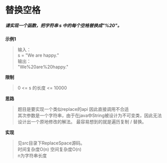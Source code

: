 # 替换空格

##### 请实现一个函数，把字符串 s 中的每个空格替换成"%20"。

**示例1**
> 输入：   
> s = "We are happy."   
> 输出：   
> "We%20are%20happy."   

**限制**
> 0 <= s 的长度 <= 10000   

**思路**
> 题目是要实现一个类似replace的api 因此直接调用不合适   
> 其次参数是一个字符串，由于在java中String被设计为不可变类，因此无法设计出一个原地修改的解法。
> 最容易想到的就是遍历复制 / 替换。

**实现**
> 见src目录下ReplaceSpace源码。   
> 时间复杂度O(n)  空间复杂度O(n)   
> n为字符串长度